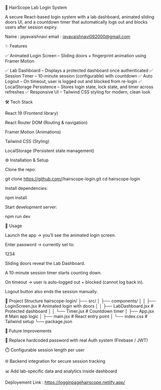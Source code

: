 🧪 HairScope Lab Login System

A secure React-based login system with a lab dashboard, animated sliding doors UI, and a countdown timer that automatically logs out and blocks users after session expiry.

Name : jayavaishnavi
email : jayavaishnavi092000@gmail.com

✨ Features

✅ Animated Login Screen – Sliding doors + fingerprint animation using Framer Motion

✅ Lab Dashboard – Displays a protected dashboard once authenticated
✅ Session Timer – 10-minute session (configurable) with countdown
✅ Auto Logout – On timeout, user is logged out and blocked from re-login
✅ LocalStorage Persistence – Stores login state, lock state, and timer across refreshes
✅ Responsive UI – Tailwind CSS styling for modern, clean look

🛠️ Tech Stack

React 19 (Frontend library)

React Router DOM (Routing & navigation)

Framer Motion (Animations)

Tailwind CSS (Styling)

LocalStorage (Persistent state management)

⚙️ Installation & Setup

Clone the repo:

git clone https://github.com/<your-username>/hairscope-login.git
cd hairscope-login

Install dependencies:

npm install

Start development server:

npm run dev

🔐 Usage

Launch the app → you’ll see the animated login screen.

Enter password → currently set to:

1234

Sliding doors reveal the Lab Dashboard.

A 10-minute session timer starts counting down.

On timeout → user is auto-logged out + blocked (cannot log back in).

Logout button also ends the session manually.

🧩 Project Structure
hairscope-login/
├── src/
│ ├── components/
│ │ ├── LoginScreen.jsx # Animated login with doors
│ │ ├── LabDashboard.jsx # Protected dashboard
│ │ └── Timer.jsx # Countdown timer
│ ├── App.jsx # Main app logic
│ ├── main.jsx # React entry point
│ └── index.css # Tailwind setup
└── package.json

🚀 Future Improvements

🔑 Replace hardcoded password with real Auth system (Firebase / JWT)

⏱️ Configurable session length per user

🌐 Backend integration for secure session tracking

📊 Add lab-specific data and analytics inside dashboard


Deployement Link : https://logginpagehairscope.netlify.app/
